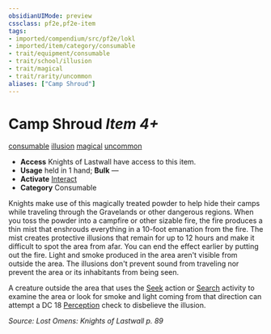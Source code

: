 ```yaml
---
obsidianUIMode: preview
cssclass: pf2e,pf2e-item
tags:
- imported/compendium/src/pf2e/lokl
- imported/item/category/consumable
- trait/equipment/consumable
- trait/school/illusion
- trait/magical
- trait/rarity/uncommon
aliases: ["Camp Shroud"]
---
```

# Camp Shroud *Item 4+*  
[consumable](consumable.md)  [illusion](illusion.md)  [magical](magical.md)  [uncommon](uncommon.md)  

- **Access** Knights of Lastwall have access to this item.
- **Usage** held in 1 hand; **Bulk** —
- **Activate** [Interact](interact.md)
- **Category** Consumable

Knights make use of this magically treated powder to help hide their camps while traveling through the Gravelands or other dangerous regions. When you toss the powder into a campfire or other sizable fire, the fire produces a thin mist that enshrouds everything in a 10-foot emanation from the fire. The mist creates protective illusions that remain for up to 12 hours and make it difficult to spot the area from afar. You can end the effect earlier by putting out the fire. Light and smoke produced in the area aren't visible from outside the area. The illusions don't prevent sound from traveling nor prevent the area or its inhabitants from being seen.

A creature outside the area that uses the [Seek](seek.md) action or [Search](search.md) activity to examine the area or look for smoke and light coming from that direction can attempt a DC 18 [Perception](../../skills.md#Perception) check to disbelieve the illusion.

*Source: Lost Omens: Knights of Lastwall p. 89*